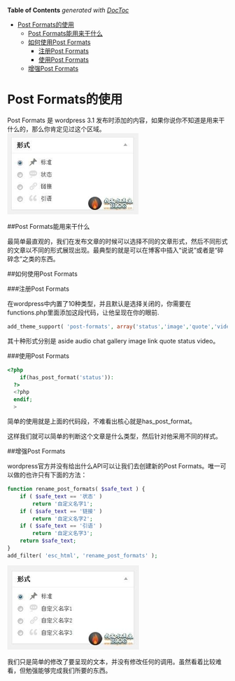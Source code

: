 <!-- START doctoc generated TOC please keep comment here to allow auto update -->
<!-- DON'T EDIT THIS SECTION, INSTEAD RE-RUN doctoc TO UPDATE -->
**Table of Contents**  *generated with [DocToc](https://github.com/thlorenz/doctoc)*

- [Post Formats的使用](#post-formats%E7%9A%84%E4%BD%BF%E7%94%A8)
  - [Post Formats能用来干什么](#post-formats%E8%83%BD%E7%94%A8%E6%9D%A5%E5%B9%B2%E4%BB%80%E4%B9%88)
  - [如何使用Post Formats](#%E5%A6%82%E4%BD%95%E4%BD%BF%E7%94%A8post-formats)
    - [注册Post Formats](#%E6%B3%A8%E5%86%8Cpost-formats)
    - [使用Post Formats](#%E4%BD%BF%E7%94%A8post-formats)
  - [增强Post Formats](#%E5%A2%9E%E5%BC%BApost-formats)

<!-- END doctoc generated TOC please keep comment here to allow auto update -->

Post Formats的使用
===

Post Formats 是 wordpress 3.1 发布时添加的内容，如果你说你不知道是用来干什么的，那么你肯定见过这个区域。
![postformat1](./img/rccoder_post-format1.jpg)

##Post Formats能用来干什么

最简单最直观的，我们在发布文章的时候可以选择不同的文章形式，然后不同形式的文章以不同的形式展现出现。最典型的就是可以在博客中插入“说说”或者是“碎碎念”之类的东西。

##如何使用Post Formats

###注册Post Formats

在wordpress中内置了10种类型，并且默认是选择关闭的，你需要在functions.php里面添加这段代码，让他呈现在你的眼前.
```php
add_theme_support( 'post-formats', array('status','image','quote','video','audio') );
```
其十种形式分别是 aside audio chat gallery image link quote status video。

###使用Post Formats

```php
<?php 
 	if(has_post_format('status')):
  ?>
  <?php
  endif;
  >
```
简单的使用就是上面的代码段，不难看出核心就是has_post_format。

这样我们就可以简单的判断这个文章是什么类型，然后针对他采用不同的样式。

##增强Post Formats

wordpress官方并没有给出什么API可以让我们去创建新的Post Formats。唯一可以做的也许只有下面的方法：

```php
function rename_post_formats( $safe_text ) {
    if ( $safe_text == '状态' )
        return '自定义名字1';
    if ( $safe_text == '链接' )
        return '自定义名字2';
    if ( $safe_text == '引语' )
        return '自定义名字3';
    return $safe_text;
}
add_filter( 'esc_html', 'rename_post_formats' );
```

![postformats2](./img/rccoder_post-format2.jpg)

我们只是简单的修改了要呈现的文本，并没有修改任何的调用。虽然看着比较难看，但勉强能够完成我们所要的东西。